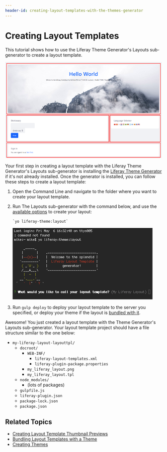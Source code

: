 ```yaml
---
header-id: creating-layout-templates-with-the-themes-generator
---
```


# Creating Layout Templates

This tutorial shows how to use the Liferay Theme Generator's Layouts 
sub-generator to create a layout template. 

![Figure 1: The *1-2-1 Columns* page layout creates a nice flow for your content.](../../../images/layout-template-1-2-1-columns.png)

Your first step in creating a layout template with the Liferay Theme Generator's 
Layouts sub-generator is installing the 
[Liferay Theme Generator](/developer/frameworks/-/knowledge_base/7-2/creating-themes) 
if it's not already installed. Once the generator is installed, you can follow 
these steps to create a layout template:

1.  Open the Command Line and navigate to the folder where you want to create
    your layout template.

2.  Run The Layouts sub-generator with the command below, and use the 
    [available options](/develop/reference/-/knowledge_base/7-2/layouts-subgenerator-reference) 
    to create your layout: 
    
        `yo liferay-theme:layout`

    ![Figure 2: The Layouts sub-generator automates the layout creation process.](../../../images/layout-prompt.png)

3.  Run `gulp deploy` to deploy your layout template to the server you 
    specified, or deploy your theme if the layout is 
    [bundled with it](/developer/frameworks/-/knowledge_base/7-2/including-layout-templates-with-a-theme).

Awesome! You just created a layout template with the Theme Generator's Layouts 
sub-generator. Your layout template project should have a file structure similar 
to the one below:

- `my-liferay-layout-layouttpl/`
    - `docroot/`
        - `WEB-INF/`
            - `liferay-layout-templates.xml`
            - `liferay-plugin-package.properties`
        - `my_liferay_layout.png`
        - `my_liferay_layout.tpl`
    - `node_modules/`
        - (lots of packages)
    - `gulpfile.js`
    - `liferay-plugin.json`
    - `package-lock.json`
    - `package.json`

## Related Topics

- [Creating Layout Template Thumbnail Previews](/developer/frameworks/-/knowledge_base/7-2/creating-custom-layout-template-thumbnail-previews)
- [Bundling Layout Templates with a Theme](/developer/frameworks/-/knowledge_base/7-2/including-layout-templates-with-a-theme)
- [Creating Themes](/developer/frameworks/-/knowledge_base/7-2/creating-themes)
